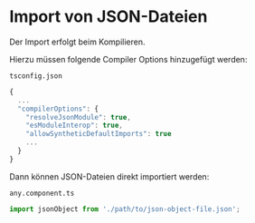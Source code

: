 # Import von JSON-Dateien

Der Import erfolgt beim Kompilieren.

Hierzu müssen folgende Compiler Options hinzugefügt werden:

`tsconfig.json`

```js
{
  ...
  "compilerOptions": {
    "resolveJsonModule": true,
    "esModuleInterop": true,
    "allowSyntheticDefaultImports": true
    ...
  }
}
```

Dann können JSON-Dateien direkt importiert werden:

`any.component.ts`

```typescript
import jsonObject from './path/to/json-object-file.json';
```
